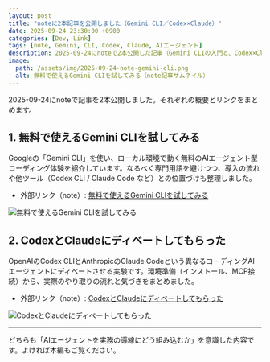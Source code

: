 ```yaml
---
layout: post
title: "noteに2本記事を公開しました（Gemini CLI／Codex×Claude）"
date: 2025-09-24 23:30:00 +0900
categories: [Dev, Link]
tags: [note, Gemini, CLI, Codex, Claude, AIエージェント]
description: 2025-09-24にnoteで2本公開した記事（Gemini CLIの入門と、Codex×Claudeのディベート実験）をブログでまとめて紹介します。
image:
  path: /assets/img/2025-09-24-note-gemini-cli.png
  alt: 無料で使えるGemini CLIを試してみる（note記事サムネイル）
---
```


2025-09-24にnoteで記事を2本公開しました。それぞれの概要とリンクをまとめます。

## 1. 無料で使えるGemini CLIを試してみる

Googleの「Gemini CLI」を使い、ローカル環境で動く無料のAIエージェント型コーディング体験を紹介しています。なるべく専門用語を避けつつ、導入の流れや他ツール（Codex CLI / Claude Code など）との位置づけも整理しました。

- 外部リンク（note）: [無料で使えるGemini CLIを試してみる](https://note.com/hantani/n/n461ce66e0807)

![無料で使えるGemini CLIを試してみる](https://assets.st-note.com/production/uploads/images/217646641/rectangle_large_type_2_0404d3033513c00d90275d8f021656c8.png?fit=bounds&quality=85&width=1280)

## 2. CodexとClaudeにディベートしてもらった

OpenAIのCodex CLIとAnthropicのClaude Codeという異なるコーディングAIエージェントにディベートさせる実験です。環境準備（インストール、MCP接続）から、実際のやり取りの流れと気づきをまとめました。

- 外部リンク（note）: [CodexとClaudeにディベートしてもらった](https://note.com/hantani/n/n154bdc6299f5)

![CodexとClaudeにディベートしてもらった](https://assets.st-note.com/production/uploads/images/217524870/rectangle_large_type_2_bf551311dfc043f9935b7143e9e8a926.png?fit=bounds&quality=85&width=1280)

---

どちらも「AIエージェントを実務の導線にどう組み込むか」を意識した内容です。よければ本編もご覧ください。
